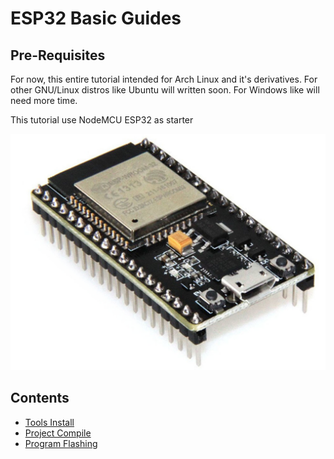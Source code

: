# ESP32 Basic Guides

## Pre-Requisites

For now, this entire tutorial intended for Arch Linux and it's derivatives.
For other GNU/Linux distros like Ubuntu will written soon.
For Windows like will need more time.

This tutorial use NodeMCU ESP32 as starter

![images](images/esp-nodemcu-32.jpg?raw=true)

## Contents
- [Tools Install](https://github.com/mekatronik-achmadi/md_tutorial/blob/master/electronic/tutorials/esp32_install.md)
- [Project Compile](https://github.com/mekatronik-achmadi/md_tutorial/blob/master/electronic/tutorials/esp32_compile.md)
- [Program Flashing](https://github.com/mekatronik-achmadi/md_tutorial/blob/master/electronic/tutorials/esp32_flashing.md)
